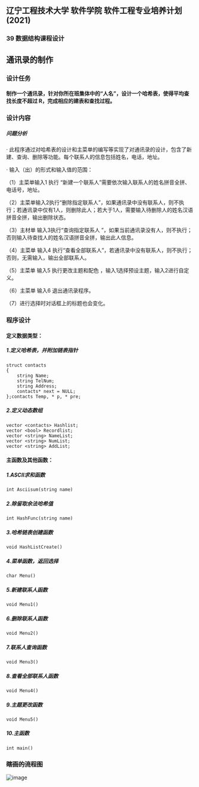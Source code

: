 ## 辽宁工程技术大学 软件学院 软件工程专业培养计划(2021) 
### 39 数据结构课程设计
## 通讯录的制作
### 设计任务
#### 制作一个通讯录，针对你所在班集体中的“人名”，设计一个哈希表，使得平均查找长度不超过 R，完成相应的建表和查找过程。
### 设计内容        
##### 问题分析         
· 此程序通过对哈希表的设计和主菜单的编写等实现了对通讯录的设计，包含了新建、查询、删除等功能。每个联系人的信息包括姓名，电话，地址。

· 输入（出）的形式和输入值的范围：

（1）主菜单输入1 执行 “新建一个联系人”需要依次输入联系人的姓名拼音全拼、电话号，地址。

（2）主菜单输入2执行“删除指定联系人”，如果通讯录中没有联系人，则不执行；若通讯录中仅有1人，则删除此人；若大于1人，需要输入待删除人的姓名汉语拼音全拼，输出删除状态。

（3）主材单 输入3执行“查询指定联系人 ”，如果当前通讯录没有人，则不执行；否则输入待查找人的姓名汉语拼音全拼，输出此人信息。

（4）主菜单 输入4 执行“查看全部联系人”，若通讯录中没有联系人，则不执行；否则，无需输入，输出全部联系人。

（5）主菜单 输入5 执行更改主题和配色   ，输入1选择预设主题，输入2进行自定义。

（6）主菜单 输入6 退出通讯录程序。

（7）进行选择时对话框上的标题也会变化。

### 程序设计
#### 定义数据类型：
##### 1.定义哈希表，并附加链表指针
```
struct contacts
{
	string Name;
	string TelNum;
	string Address;
	contacts* next = NULL;
};contacts Temp, * p, * pre;
```
##### 2.定义动态数组
```
vector <contacts> Hashlist;
vector <bool> Recordlist;
vector <string> NameList;
vector <string> NumList;
vector <string> AddList;
```
#### 主函数及其他函数：
##### 1.ASCII求和函数
```
int Asciisum(string name)
```
##### 2.除留取余法哈希值
```
int HashFunc(string name)
```
##### 3.哈希链表创建函数
```
void HashListCreate()
```
##### 4.菜单函数，返回选择
```
char Menu()
```
##### 5.新建联系人函数
```
void Menu1()
```
##### 6.删除联系人函数
```
void Menu2()
```
##### 7.联系人查询函数
```
void Menu3()
```
##### 8.查看全部联系人函数
```
void Menu4()
```
##### 9.主题更改函数
```
void Menu5()
```
##### 10.主函数
```
int main()
```
### ~~瞎画的流程图~~
![image](https://github.com/user-attachments/assets/7af247c0-80df-4c93-85db-b24be4fdd376)
